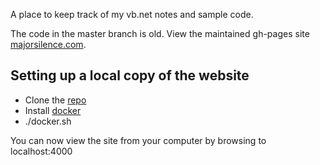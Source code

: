 A place to keep track of my vb.net notes and sample code.

The code in the master branch is old.  View the maintained gh-pages site [majorsilence.com](https://majorsilence.com).


Setting up a local copy of the website
--------------------------------------

* Clone the [repo](https://github.com/majorsilence/DotNetDev)
* Install [docker](https://www.docker.com)
* ./docker.sh

You can now view the site from your computer by browsing to localhost:4000
